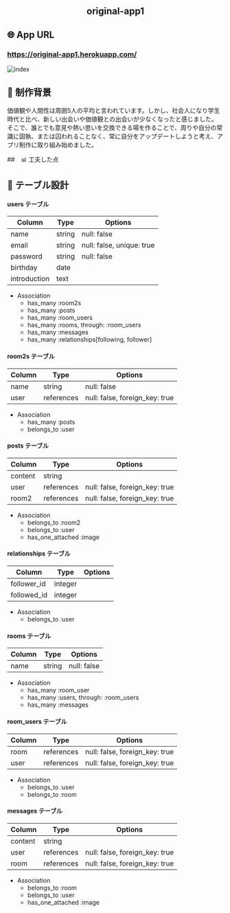 <h2 align="center">original-app1</h2>

## 🌐 App URL

### **https://original-app1.herokuapp.com/**  

![index](https://i.gyazo.com/3c4a9eef28b33868e039a6fba68e4845.jpg)

## 📝 制作背景
価値観や人間性は周囲5人の平均と言われています。しかし、社会人になり学生時代と比べ、新しい出会いや価値観との出会いが少なくなったと感じました。  そこで、誰とでも意見や熱い思いを交換できる場を作ることで、周りや自分の常識に固執、または囚われることなく、常に自分をアップデートしようと考え、アプリ制作に取り組み始めました。

##　📊 工夫した点

## 📖 テーブル設計

#### users テーブル
| Column       | Type       | Options                    |
| -------------| ---------- | -------------------------- |
| name         | string     | null: false                |
| email        | string     | null: false, unique: true  |
| password     | string     | null: false                |
| birthday     | date       |                            |
| introduction | text       |                            |
- Association
  - has_many :room2s  
  - has_many :posts  
  - has_many :room_users  
  - has_many :rooms, through: :room_users  
  - has_many :messages  
  - has_many :relationships[following, follower]  



#### room2s テーブル
| Column | Type       | Options                        |
| -------| ---------- | ------------------------------ |
| name   | string     | null: false                    |
| user   | references | null: false, foreign_key: true |
- Association
  - has_many :posts  
  - belongs_to :user  

#### posts テーブル
| Column  | Type       | Options                        |
| ------- | ---------- | ------------------------------ |
| content | string     |                                |
| user    | references | null: false, foreign_key: true |
| room2   | references | null: false, foreign_key: true |
- Association
  - belongs_to :room2  
  - belongs_to :user  
  - has_one_attached :image  



#### relationships テーブル
| Column        | Type    | Options |
| ------------- | ------- | ------- |
| follower_id   | integer |         |
| followed_id   | integer |         |
- Association
  - belongs_to :user  



#### rooms テーブル
| Column | Type       | Options                        |
| -------| ---------- | ------------------------------ |
| name   | string     | null: false                    |
- Association
  - has_many :room_user  
  - has_many :users, through: :room_users  
  - has_many :messages  

#### room_users テーブル
| Column | Type       | Options                         |
| -------| ---------- | ------------------------------- |
| room    | references | null: false, foreign_key: true |
| user    | references | null: false, foreign_key: true |
- Association
  - belongs_to :user  
  - belongs_to :room  

#### messages テーブル
| Column  | Type       | Options                        |
| ------- | ---------- | ------------------------------ |
| content | string     |                                |
| user    | references | null: false, foreign_key: true |
| room    | references | null: false, foreign_key: true |
- Association
  - belongs_to :room  
  - belongs_to :user  
  - has_one_attached :image  
